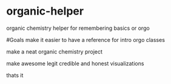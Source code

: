 # organic-helper
organic chemistry helper for remembering basics or orgo

#Goals
make it easier to have a reference for intro orgo classes

make a neat organic chemistry project

make awesome legit credible and honest visualizations

thats it
